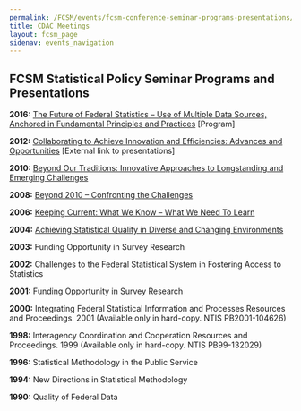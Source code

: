 ```yaml
---
permalink: /FCSM/events/fcsm-conference-seminar-programs-presentations/
title: CDAC Meetings
layout: fcsm_page
sidenav: events_navigation
---
```


<h2 class="page-sub-title">FCSM Statistical Policy Seminar Programs and Presentations </h2>

<p><b>2016:</b> <a class="fcsm-main-links" href="{{ site.baseurl }}/assets/files/docs/2016FCSMPolicyProgramFinalWebVersion.pdf">The Future of Federal Statistics – Use of Multiple Data Sources, Anchored in Fundamental Principles and Practices</a> [Program]</p>

<p><b>2012:</b> <a class="fcsm-main-links" href="{{ site.baseurl }}/assets/files/docs/2012FCSMPolicySeminarProgramFinal.pdf">Collaborating to Achieve Innovation and Efficiencies: Advances and Opportunities</a> [External link to presentations]</p>

<p><b>2010:</b> <a class="fcsm-main-links" href="{{site.baseurl}}/assets/files/docs/2010FCSMPolicyProgram.pdf">Beyond Our Traditions: Innovative Approaches to Longstanding and Emerging Challenges</a></p>

<p><b>2008:</b> <a class="fcsm-main-links" href="{{site.baseurl}}/assets/files/docs/2008FCSMPolicyProgram.pdf">Beyond 2010 – Confronting the Challenges</a></p>

<p><b>2006:</b> <a class="fcsm-main-links" href="{{site.baseurl}}/assets/files/docs/2006FCSMPolicyProgram.pdf">Keeping Current: What We Know – What We Need To Learn</a></p>

<p><b>2004:</b> <a class="fcsm-main-links" href="{{site.baseurl}}/assets/files/docs/2004FCSMPolicyProgram.pdf">Achieving Statistical Quality in Diverse and Changing Environments</a></p>

<p><b>2003:</b> Funding Opportunity in Survey Research</p>

<p><b>2002:</b> Challenges to the Federal Statistical System in Fostering Access to Statistics</p>

<p><b>2001:</b> Funding Opportunity in Survey Research</p>

<p><b>2000:</b> Integrating Federal Statistical Information and Processes Resources and Proceedings. 2001 (Available only in hard-copy. NTIS PB2001-104626)</p>

<p><b>1998:</b> Interagency Coordination and Cooperation Resources and Proceedings. 1999 (Available only in hard-copy. NTIS PB99-132029)</p>

<p><b>1996:</b> Statistical Methodology in the Public Service</p>

<p><b>1994:</b> New Directions in Statistical Methodology</p>

<p><b>1990:</b> Quality of Federal Data</p>